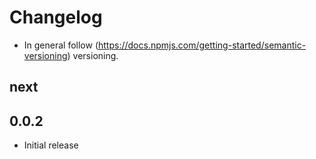 # Changelog

* In general follow (https://docs.npmjs.com/getting-started/semantic-versioning) versioning.

## next

## 0.0.2
* Initial release
